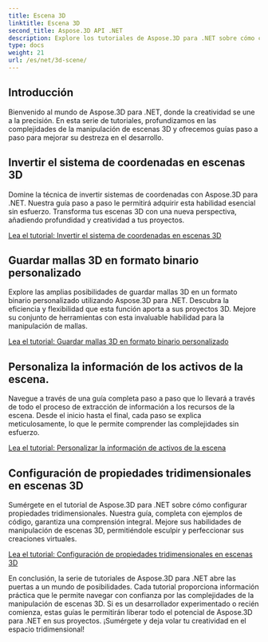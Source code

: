 ```yaml
---
title: Escena 3D
linktitle: Escena 3D
second_title: Aspose.3D API .NET
description: Explore los tutoriales de Aspose.3D para .NET sobre cómo cambiar la orientación del plano, exportar escenas a formato AMF comprimido, invertir sistemas de coordenadas y más.
type: docs
weight: 21
url: /es/net/3d-scene/
---
```

## Introducción

Bienvenido al mundo de Aspose.3D para .NET, donde la creatividad se une a la precisión. En esta serie de tutoriales, profundizamos en las complejidades de la manipulación de escenas 3D y ofrecemos guías paso a paso para mejorar su destreza en el desarrollo.

## Invertir el sistema de coordenadas en escenas 3D

Domine la técnica de invertir sistemas de coordenadas con Aspose.3D para .NET. Nuestra guía paso a paso le permitirá adquirir esta habilidad esencial sin esfuerzo. Transforma tus escenas 3D con una nueva perspectiva, añadiendo profundidad y creatividad a tus proyectos.

[Lea el tutorial: Invertir el sistema de coordenadas en escenas 3D](./flip-coordinate-system/)

## Guardar mallas 3D en formato binario personalizado

Explore las amplias posibilidades de guardar mallas 3D en un formato binario personalizado utilizando Aspose.3D para .NET. Descubra la eficiencia y flexibilidad que esta función aporta a sus proyectos 3D. Mejore su conjunto de herramientas con esta invaluable habilidad para la manipulación de mallas.

[Lea el tutorial: Guardar mallas 3D en formato binario personalizado](./save-3d-meshes-binary-format/)


## Personaliza la información de los activos de la escena.

Navegue a través de una guía completa paso a paso que lo llevará a través de todo el proceso de extracción de información a los recursos de la escena. Desde el inicio hasta el final, cada paso se explica meticulosamente, lo que le permite comprender las complejidades sin esfuerzo.

[Lea el tutorial: Personalizar la información de activos de la escena](./information-to-scene/)

## Configuración de propiedades tridimensionales en escenas 3D

Sumérgete en el tutorial de Aspose.3D para .NET sobre cómo configurar propiedades tridimensionales. Nuestra guía, completa con ejemplos de código, garantiza una comprensión integral. Mejore sus habilidades de manipulación de escenas 3D, permitiéndole esculpir y perfeccionar sus creaciones virtuales.

[Lea el tutorial: Configuración de propiedades tridimensionales en escenas 3D](./set-3d-properties/)

En conclusión, la serie de tutoriales de Aspose.3D para .NET abre las puertas a un mundo de posibilidades. Cada tutorial proporciona información práctica que le permite navegar con confianza por las complejidades de la manipulación de escenas 3D. Si es un desarrollador experimentado o recién comienza, estas guías le permitirán liberar todo el potencial de Aspose.3D para .NET en sus proyectos. ¡Sumérgete y deja volar tu creatividad en el espacio tridimensional!